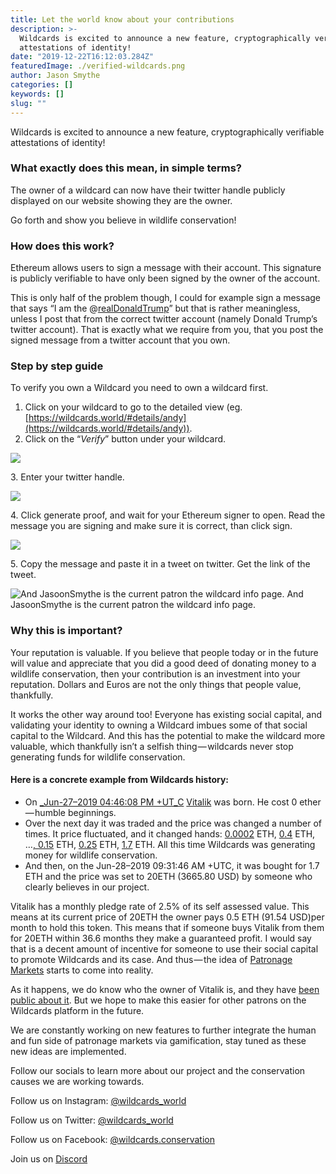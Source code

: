 ```yaml
---
title: Let the world know about your contributions
description: >-
  Wildcards is excited to announce a new feature, cryptographically verifiable
  attestations of identity!
date: "2019-12-22T16:12:03.284Z"
featuredImage: ./verified-wildcards.png
author: Jason Smythe
categories: []
keywords: []
slug: ""
---
```


Wildcards is excited to announce a new feature, cryptographically verifiable attestations of identity!

### What exactly does this mean, in simple terms?

The owner of a wildcard can now have their twitter handle publicly displayed on our website showing they are the owner.

Go forth and show you believe in wildlife conservation!

### How does this work?

Ethereum allows users to sign a message with their account. This signature is publicly verifiable to have only been signed by the owner of the account.

This is only half of the problem though, I could for example sign a message that says “I am the @[realDonaldTrump](https://twitter.com/realDonaldTrump)” but that is rather meaningless, unless I post that from the correct twitter account (namely Donald Trump’s twitter account). That is exactly what we require from you, that you post the signed message from a twitter account that you own.

### Step by step guide

To verify you own a Wildcard you need to own a wildcard first.

1.  Click on your wildcard to go to the detailed view (eg. [https://wildcards.world/#details/andy](https://wildcards.world/#details/andy)).
2.  Click on the “_Verify_” button under your wildcard.

![](https://cdn-images-1.medium.com/max/800/1*VuI2hbJK_CkAbJqpfabl_g.png)

3\. Enter your twitter handle.

![](https://cdn-images-1.medium.com/max/800/1*DnMi37gccchC0lE1nLF0lw.png)

4\. Click generate proof, and wait for your Ethereum signer to open. Read the message you are signing and make sure it is correct, than click sign.

![](https://cdn-images-1.medium.com/max/800/1*1o2zy-Qe4C_ikI5bup8kxQ.png)

5\. Copy the message and paste it in a tweet on twitter. Get the link of the tweet.

![And JasoonSmythe is the current patron the wildcard info page.](https://cdn-images-1.medium.com/max/800/1*5Dm4nM3rPlZOqmzOmFLzHw.png)
And JasoonSmythe is the current patron the wildcard info page.

### Why this is important?

Your reputation is valuable. If you believe that people today or in the future will value and appreciate that you did a good deed of donating money to a wildlife conservation, then your contribution is an investment into your reputation. Dollars and Euros are not the only things that people value, thankfully.

It works the other way around too! Everyone has existing social capital, and validating your identity to owning a Wildcard imbues some of that social capital to the Wildcard. And this has the potential to make the wildcard more valuable, which thankfully isn’t a selfish thing — wildcards never stop generating funds for wildlife conservation.

#### Here is a concrete example from Wildcards history:

- On [\_Jun-27–2019 04:46:08 PM +UT_C](https://etherscan.io/tx/0xc5d83b4bca45495fbb26c52ff08b6b4b30659716d4fa3ccdfc0cf35adadb42c9) [Vitalik](https://wildcards.world/#details/vitalik) was born. He cost 0 ether — humble beginnings.
- Over the next day it was traded and the price was changed a number of times. It price fluctuated, and it changed hands: [0.0002](https://etherscan.io/tx/0x1d41bebcec93a17ebbd13897a0a57c0f316c06681839be9094ef03224e7a0252) ETH, [0.4](https://etherscan.io/tx/0x89d1c1dc0f712aa90e3d820a92d2b3e64cbc3826dd7a76f932a023e002a820f6) ETH, …[, 0.15](https://etherscan.io/tx/0xc06e9f1dae62c92905712362715eadb84c8ef48056ee67ffd1a178d6faafe5bd) ETH, [0.25](https://etherscan.io/tx/0x61d7cc955bcfe42c81a3c557f7cc5c610cdaf0042d74cb8c628f64de1eaa588d) ETH, [1.7](https://etherscan.io/tx/0x5252f6c22288950b92997934a3491656f2c12f7ba1299902f61eef4806312455) ETH. All this time Wildcards was generating money for wildlife conservation.
- And then, on the Jun-28–2019 09:31:46 AM +UTC, it was bought for 1.7 ETH and the price was set to 20ETH (3665.80 USD) by someone who clearly believes in our project.

Vitalik has a monthly pledge rate of 2.5% of its self assessed value. This means at its current price of 20ETH the owner pays 0.5 ETH (91.54 USD)per month to hold this token. This means that if someone buys Vitalik from them for 20ETH within 36.6 months they make a guaranteed profit. I would say that is a decent amount of incentive for someone to use their social capital to promote Wildcards and its case. And thus — the idea of [Patronage Markets](https://blog.simondlr.com/exploring-harberger-tax-in-patronage-markets) starts to come into reality.

As it happens, we do know who the owner of Vitalik is, and they have [been public about it](https://twitter.com/simondlr/status/1144540641516539904). But we hope to make this easier for other patrons on the Wildcards platform in the future.

We are constantly working on new features to further integrate the human and fun side of patronage markets via gamification, stay tuned as these new ideas are implemented.

Follow our socials to learn more about our project and the conservation causes we are working towards.

Follow us on Instagram: [@wildcards_world](https://www.instagram.com/wildcards_world)

Follow us on Twitter: [@wildcards_world](https://twitter.com/wildcards_world)

Follow us on Facebook: [@wildcards.conservation](https://www.facebook.com/wildcards.conservation)

Join us on [Discord](https://discord.gg/Wemmn63)
